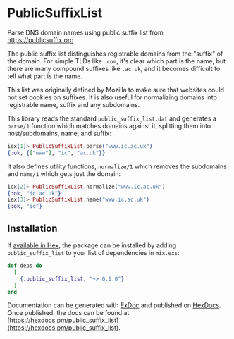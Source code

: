 # PublicSuffixList

Parse DNS domain names using public suffix list from https://publicsuffix.org

The public suffix list distinguishes registrable domains from the "suffix" of
the domain. For simple TLDs like `.com`, it's clear which part is the name, but
there are many compound suffixes like `.ac.uk`, and it becomes difficult to
tell what part is the name.

This list was originally defined by Mozilla to make sure that websites
could not set cookies on suffixes. It is also useful for normalizing
domains into registrable name, suffix and any subdomains.

This library reads the standard `public_suffix_list.dat` and generates
a `parse/1` function which matches domains against it, splitting them
into host/subdomains, name, and suffix:

```elixir
iex(1)> PublicSuffixList.parse("www.ic.ac.uk")
{:ok, {["www"], "ic", "ac.uk"}}
```

It also defines utility functions, `normalize/1` which removes the subdomains
and `name/1` which gets just the domain:

```elixir
iex(2)> PublicSuffixList.normalize("www.ic.ac.uk")
{:ok, "ic.ac.uk"}
iex(3)> PublicSuffixList.name("www.ic.ac.uk")
{:ok, "ic"}
```

## Installation

If [available in Hex](https://hex.pm/docs/publish), the package can be installed
by adding `public_suffix_list` to your list of dependencies in `mix.exs`:

```elixir
def deps do
  [
    {:public_suffix_list, "~> 0.1.0"}
  ]
end
```

Documentation can be generated with [ExDoc](https://github.com/elixir-lang/ex_doc)
and published on [HexDocs](https://hexdocs.pm). Once published, the docs can
be found at [https://hexdocs.pm/public_suffix_list](https://hexdocs.pm/public_suffix_list).
